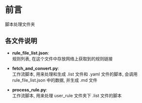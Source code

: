 # 前言
脚本处理文件夹

## 各文件说明
- **rule_file_list.json**:   
    规则列表, 在这个文件中存放网络上获取到的规则链接

- **fetch_and_convert.py**:   
    工作流脚本, 用来处理和生成 .list 文件和 .yaml 文件的脚本, 会调用 rule_file_list.json 中的数据, 并生成 .md 文件

- **process_rule.py**:   
    工作流脚本, 用来处理 user_rule 文件夹下 .list 文件的脚本

